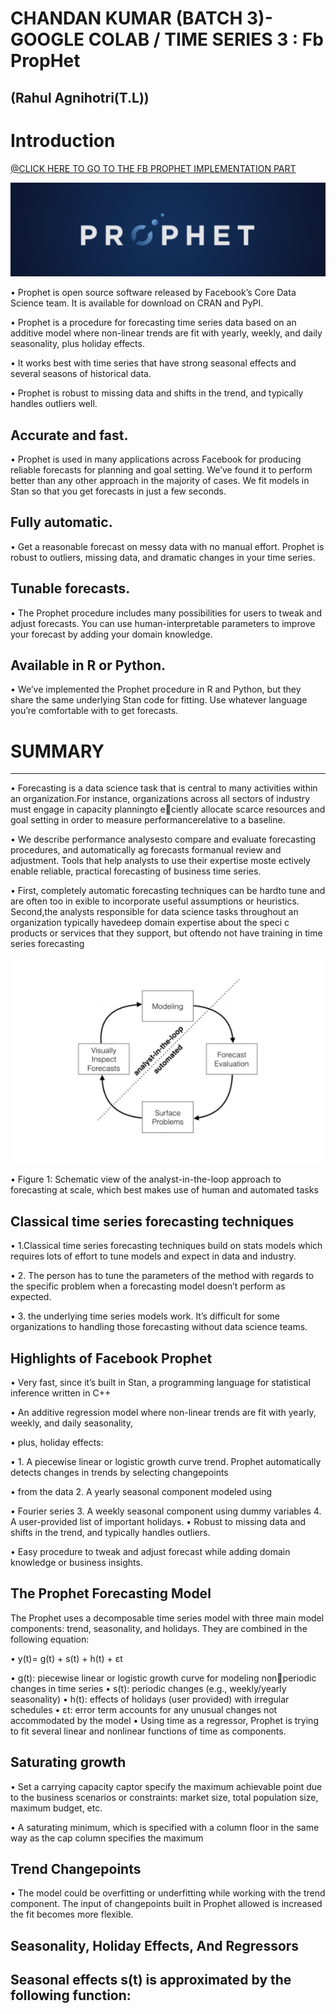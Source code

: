 # CHANDAN KUMAR (BATCH 3)- GOOGLE COLAB / TIME SERIES 3 : Fb PropHet
## (Rahul Agnihotri(T.L))

# Introduction
<a href="https://drive.google.com/file/d/1zUf2WHlESMYUx5ygHhmKoBwvO5uihUHD/view?usp=sharing"> @CLICK HERE TO GO TO THE FB PROPHET IMPLEMENTATION PART </a>

<img src="prophet.png" class="inline" alt="centered image">

•       Prophet is open source software released by Facebook’s Core Data Science team. It is available for download on CRAN and PyPI.

•       Prophet is a procedure for forecasting time series data based on an additive model where non-linear trends are fit with yearly, weekly, and daily seasonality, plus holiday effects.

•       It works best with time series that have strong seasonal effects and several seasons of historical data.

•       Prophet is robust to missing data and shifts in the trend, and typically handles outliers well.



Accurate and fast.
--------------------------

•       Prophet is used in many applications across Facebook for producing reliable forecasts for planning and goal setting. We’ve found it to perform better than any other approach in the majority of cases. We fit models in Stan so that you get forecasts in just a few seconds.


Fully automatic.
--------------------------

•       Get a reasonable forecast on messy data with no manual effort. Prophet is robust to outliers, missing data, and dramatic changes in your time series.


Tunable forecasts.
--------------------------


•      The Prophet procedure includes many possibilities for users to tweak and adjust forecasts. You can use human-interpretable parameters to improve your forecast by adding your domain knowledge.


Available in R or Python.
--------------------------

•      We’ve implemented the Prophet procedure in R and Python, but they share the same underlying Stan code for fitting. Use whatever language you’re comfortable with to get forecasts.



# SUMMARY
-------------------------------------------------------------------------------------------------------------------------------------



•      Forecasting is a data science task that is central to many activities within an organization.For instance, organizations across all sectors of industry must engage in capacity planningto  eciently  allocate  scarce  resources  and  goal  setting  in  order  to  measure  performancerelative to a baseline.

•      We  describe  performance  analysesto compare and evaluate forecasting procedures, and automatically  ag forecasts formanual review and adjustment.  Tools that help analysts to use their expertise moste ectively enable reliable, practical forecasting of business time series.

•      First, completely automatic forecasting techniques can be hardto tune and are often too in exible to incorporate useful assumptions or heuristics.  Second,the analysts responsible for data science tasks throughout an organization typically havedeep domain expertise about the speci c products or services that they support, but oftendo  not  have  training  in  time  series  forecasting

<img src="Untitled1.png" class="inline" alt="centered image">

•      Figure 1: Schematic view of the analyst-in-the-loop approach to forecasting at scale, which
best makes use of human and automated tasks 



Classical time series forecasting techniques
--------------------------------------------

•      1.Classical time series forecasting techniques build on stats models 
which requires lots of effort to tune models and expect in data and 
industry.

•      2. The person has to tune the parameters of the method with regards 
to the specific problem when a forecasting model doesn’t perform 
as expected.

•      3. the underlying time series models work. It’s difficult for some 
organizations to handling those forecasting without data science 
teams.



Highlights of Facebook Prophet
--------------------------------------------

•      Very fast, since it’s built in Stan, a programming language for statistical 
inference written in C++

•      An additive regression model where non-linear trends are fit with 
yearly, weekly, and daily seasonality, 

•      plus, holiday effects: 

•      1. A piecewise linear or logistic growth curve 
trend. Prophet automatically detects changes in trends by selecting 
changepoints 

•      from the data 2. A yearly seasonal component modeled using


•      Fourier series 3. A weekly seasonal component using dummy 
variables 4. A user-provided list of important holidays.
• Robust to missing data and shifts in the trend, and typically handles 
outliers.


•      Easy procedure to tweak and adjust forecast while adding domain 
knowledge or business insights.




The Prophet Forecasting Model
--------------------------------------------

The Prophet uses a decomposable time series model with three main 
model components: trend, seasonality, and holidays. They are combined 
in the following equation:

•      y(t)= g(t) + s(t) + h(t) + εt

•      g(t): piecewise linear or logistic growth curve for modeling nonperiodic changes in time series
•      s(t): periodic changes (e.g., weekly/yearly seasonality)
•      h(t): effects of holidays (user provided) with irregular schedules
•      εt: error term accounts for any unusual changes not accommodated 
by the model
•      Using time as a regressor, Prophet is trying to fit several linear and 
nonlinear functions of time as components.



Saturating growth
--------------------------------------------

•      Set a carrying capacity captor specify the maximum achievable point 
due to the business scenarios or constraints: market size, total 
population size, maximum budget, etc.

•      A saturating minimum, which is specified with a column floor in the 
same way as the cap column specifies the maximum


Trend Changepoints
--------------------------------------------

•      The model could be overfitting or underfitting while working with 
the trend component. The input of changepoints built in Prophet 
allowed is increased the fit becomes more flexible.


Seasonality, Holiday Effects, And Regressors
--------------------------------------------
Seasonal effects s(t) is approximated by the following function:
------------------------------------------------------------------
<a href="https://drive.google.com/file/d/1zUf2WHlESMYUx5ygHhmKoBwvO5uihUHD/view?usp=sharing">











